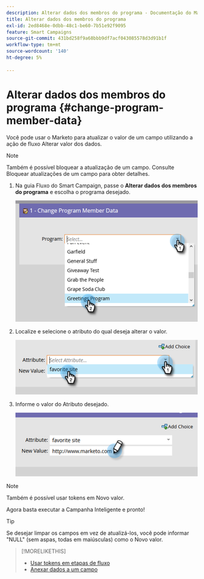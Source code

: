 ```yaml
---
description: Alterar dados dos membros do programa - Documentação do Marketo - Documentação do produto
title: Alterar dados dos membros do programa
exl-id: 2ed8468e-0dbb-48c1-be60-7b51e92f9095
feature: Smart Campaigns
source-git-commit: 431bd258f9a68bbb9df7acf043085578d3d91b1f
workflow-type: tm+mt
source-wordcount: '140'
ht-degree: 5%

---
```


# Alterar dados dos membros do programa {#change-program-member-data}

Você pode usar o Marketo para atualizar o valor de um campo utilizando a ação de fluxo Alterar valor dos dados.

>[!NOTE]
>
>Também é possível bloquear a atualização de um campo. Consulte Bloquear atualizações de um campo para obter detalhes.

1. Na guia Fluxo do Smart Campaign, passe o **Alterar dados dos membros do programa** e escolha o programa desejado.

   ![](assets/change-program-member-data-1.png)

1. Localize e selecione o atributo do qual deseja alterar o valor.

   ![](assets/change-program-member-data-2.png)

1. Informe o valor do Atributo desejado.

   ![](assets/change-program-member-data-3.png)

>[!NOTE]
>
>Também é possível usar tokens em Novo valor.

Agora basta executar a Campanha Inteligente e pronto!

>[!TIP]
>
>Se desejar limpar os campos em vez de atualizá-los, você pode informar &quot;NULL&quot; (sem aspas, todas em maiúsculas) como o Novo valor.

>[!MORELIKETHIS]
>
>* [Usar tokens em etapas de fluxo](/help/marketo/product-docs/core-marketo-concepts/smart-campaigns/flow-actions/use-tokens-in-flow-steps.md)
>* [Anexar dados a um campo](/help/marketo/product-docs/core-marketo-concepts/smart-campaigns/flow-actions/append-data-to-a-field.md)
